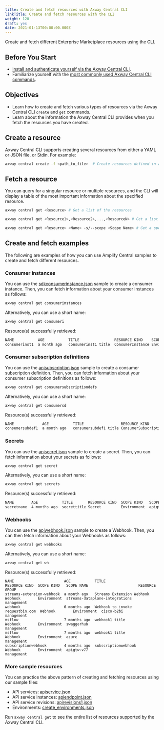 ```yaml
---
title: Create and fetch resources with Axway Central CLI
linkTitle: Create and fetch resources with the CLI
weight: 120
draft: yes
date: 2021-01-13T00:00:00.000Z
---
```

Create and fetch different Enterprise Marketplace resources using the CLI.

## Before You Start

* [Install and authenticate yourself via the Axway Central CLI](/docs/integrate_with_central/cli_central/cli_install/).
* Familiarize yourself with the [most commonly used Axway Central CLI commands](/docs/integrate_with_central/cli_central/cli_command_reference/).

## Objectives

* Learn how to create and fetch various types of resources via the Axway Central CLI `create` and `get` commands.
* Learn about the information the Axway Central CLI provides when you fetch the resources you have created.

## Create a resource

Axway Central CLI supports creating several resources from either a YAML or JSON file, or Stdin. For example:

```bash
axway central create -f <path_to_file>  # Create resources defined in a YAML or JSON file.
```

## Fetch a resource

You can query for a singular resource or multiple resources, and the CLI will display a table of the most important information about the specified resource.

```bash
axway central get <Resource> # Get a list of the resources
```

```bash
axway central get <Resource1>,<Resource2>,...,<ResourceN> # Get a list of multiple resources
```

```bash
axway central get <Resource> <Name> -s/--scope <Scope Name> # Get a specific resource by name
```

## Create and fetch examples

The following are examples of how you can use Amplify Central samples to create and fetch different resources.

### Consumer instances

You can use the [sdkconsumerinstance.json](/samples/central/sdkconsumerinstance.json) sample to create a consumer instance. Then, you can fetch information about your consumer instances as follows:

```bash
axway central get consumerinstances
```

Alternatively, you can use a short name:

```bash
axway central get consumeri
```

Resource(s) successfully retrieved:

```bash
NAME           AGE           TITLE                RESOURCE KIND    SCOPE KIND   SCOPE NAME          RESOURCE GROUP
consumerinst1  a month ago   consumerinst1 title  ConsumerInstance Environment  awsgtw-us-east-2    management
```

### Consumer subscription definitions

You can use the [apisubscription.json](/samples/central/apisubscription.json) sample to create a consumer subscription definition. Then, you can fetch information about your consumer subscription definitions as follows:

```bash
axway central get consumersubscriptiondefs
```

Alternatively, you can use a short name:

```bash
axway central get consumersd
```

Resource(s) successfully retrieved:

```bash
NAME             AGE           TITLE                 RESOURCE KIND                  SCOPE KIND   SCOPE NAME         RESOURCE GROUP
consumersubdef1  a month ago   consumersubdef1 title ConsumerSubscriptionDefinition Environment  awsgtw-us-east-2   management
```

### Secrets

You can use the [apisecret.json](/samples/central/apisecret.json) sample to create a secret. Then, you can fetch information about your secrets as follows:

```bash
axway central get secret
```

Alternatively, you can use a short name:

```bash
axway central get secrets
```

Resource(s) successfully retrieved:

```bash
NAME        AGE           TITLE       RESOURCE KIND  SCOPE KIND   SCOPE NAME    RESOURCE GROUP
secretname  4 months ago  secrettitle Secret         Environment  apigtw-v77    management
```

### Webhooks

You can use the [apiwebhook.json](/samples/central/apiwebhook.json) sample to create a Webhook. Then, you can then fetch information about your Webhooks as follows:

```bash
axway central get webhooks
```

Alternatively, you can use a short name:

```bash
axway central get wh
```

Resource(s) successfully retrieved:

```
NAME                       AGE           TITLE                             RESOURCE KIND  SCOPE KIND   SCOPE NAME                       RESOURCE GROUP
streams-extension-webhook  a month ago   Streams Extension Webhook         Webhook        Environment  streams-dataplane-integrations   management
webhook                    6 months ago  Webhook to invoke requestbin.com  Webhook        Environment  cisco-b2bi                       management
msflow                     7 months ago  webhook1 title                    Webhook        Environment  swaggerhub                       management
msflow                     7 months ago  webhook1 title                    Webhook        Environment  azure                            management
subscriptionwebhook        4 months ago  subscriptionwebhook               Webhook        Environment  apigtw-v77                       management
```

### More sample resources

You can practice the above pattern of creating and fetching resources using our sample files:

* API services: [apiservice.json](/samples/central/apiservice.json)
* API service instances: [apiendpoint.json](/samples/central/apiendpoint.json)
* API service revisions: [apirevisions1.json](/samples/central/apirevisions1.json)
* Environments: [create_environments.json](/samples/central/create_environments.json)

Run `axway central get` to see the entire list of resources supported by the Axway Central CLI.
